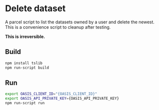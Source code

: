 # Delete dataset

A parcel script to list the datasets owned by a user and delete the newest.
This is a convenience script to cleanup after testing.

**This is irreversible.**

## Build

```bash
npm install tslib
npm run-script build
```

## Run

```bash
export OASIS_CLIENT_ID="{OASIS_CLIENT_ID}"
export OASIS_API_PRIVATE_KEY={OASIS_API_PRIVATE_KEY}
npm run-script run
```